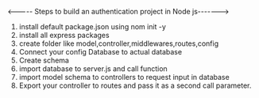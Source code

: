 <----- Steps to build an authentication project in Node js------->

1. install default package.json using nom init -y
2. install all express packages
3. create folder like model,controller,middlewares,routes,config
4. Connect your config Database to actual database
5. Create schema
6. import database to server.js and call function
7. import model schema to controllers to request input in database
8. Export your controller to routes and pass it as a second call parameter.